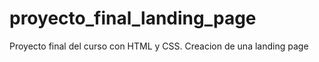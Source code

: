 # proyecto_final_landing_page
Proyecto final del curso con HTML y CSS. Creacion de una landing page

